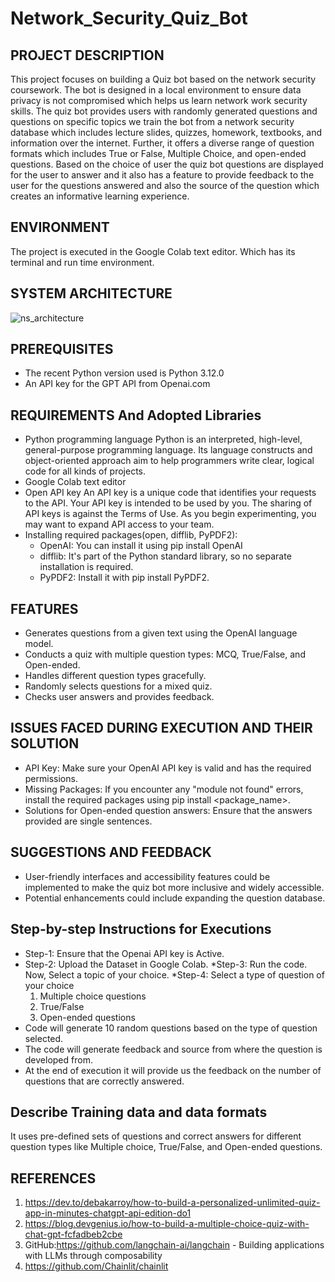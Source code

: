 # Network_Security_Quiz_Bot
## PROJECT DESCRIPTION

This project focuses on building a Quiz bot based on the network security coursework. The bot is designed in a local environment to ensure data privacy is not compromised which helps us learn network work security skills. The quiz bot provides users with randomly generated questions and questions on specific topics we train the bot from a network security database which includes lecture slides, quizzes, homework, textbooks, and information over the internet. Further, it offers a diverse range of question formats which includes True or False, Multiple Choice, and open-ended questions. Based on the choice of user the quiz bot questions are displayed for the user to answer and it also has a feature to provide feedback to the user for the questions answered and also the source of the question which creates an informative learning experience.

## ENVIRONMENT
The project is executed in the Google Colab text editor. Which has its terminal and run time environment.
## SYSTEM ARCHITECTURE
 ![ns_architecture](https://github.com/preethi02785/Network_Security_quiz_bot/assets/70713106/5f1577cf-7323-4708-bbd2-d596c40a7d4e)


## PREREQUISITES
* The recent Python version used is Python 3.12.0
* An API key for the GPT API from Openai.com
  
## REQUIREMENTS And Adopted Libraries
* Python programming language
Python is an interpreted, high-level, general-purpose programming language. Its language constructs and object-oriented approach aim to help programmers write clear, logical code for all kinds of projects.
* Google Colab text editor
* Open API key
An API key is a unique code that identifies your requests to the API. Your API key is intended to be used by you. The sharing of API keys is against the Terms of Use. As you begin experimenting, you may want to expand API access to your team.
* Installing required packages(open, difflib, PyPDF2):
  * OpenAI: You can install it using pip install OpenAI
  * difflib: It's part of the Python standard library, so no separate installation is required.
  * PyPDF2: Install it with pip install PyPDF2. 

## FEATURES
* Generates questions from a given text using the OpenAI language model.
* Conducts a quiz with multiple question types: MCQ, True/False, and Open-ended.
* Handles different question types gracefully.
* Randomly selects questions for a mixed quiz.
* Checks user answers and provides feedback.

## ISSUES FACED DURING EXECUTION AND THEIR SOLUTION
* API Key: Make sure your OpenAI API key is valid and has the required permissions.
* Missing Packages: If you encounter any "module not found" errors, install the required packages using pip install <package_name>.
* Solutions for Open-ended question answers: Ensure that the answers provided are single sentences.

## SUGGESTIONS AND FEEDBACK
* User-friendly interfaces and accessibility features could be implemented to make the quiz bot more inclusive and widely accessible.
* Potential enhancements could include expanding the question database.

## Step-by-step Instructions for Executions
* Step-1:
Ensure that the Openai API key is Active.
* Step-2:
Upload the Dataset in Google Colab.
*Step-3:
Run the code.
Now, Select a topic of your choice.
*Step-4:
Select a type of question of your choice
  1. Multiple choice questions
  2. True/False
  3. Open-ended questions
 * Code will generate 10 random questions based on the type of question selected.
 * The code will generate feedback and source from where the question is developed from.
 * At the end of execution it will provide us the feedback on the number of questions that are correctly answered.

## Describe Training data and data formats
 It uses pre-defined sets of questions and correct answers for different question types like Multiple choice, True/False, and Open-ended questions.
## REFERENCES
1. https://dev.to/debakarroy/how-to-build-a-personalized-unlimited-quiz-app-in-minutes-chatgpt-api-edition-do1
2. https://blog.devgenius.io/how-to-build-a-multiple-choice-quiz-with-chat-gpt-fcfadbeb2cbe
3. GitHub:https://github.com/langchain-ai/langchain - Building applications with LLMs through composability
4. https://github.com/Chainlit/chainlit
   


 

